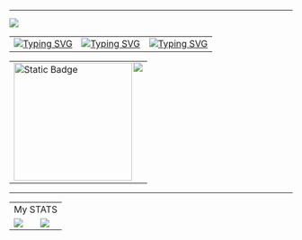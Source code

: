 <!--
**oscarsanchezt/oscarsanchezt** is a ✨ _special_ ✨ repository because its `README.md` (this file) appears on your GitHub profile.
-->



<!--Inicio-->
<hr>
</hr>

<img src="https://github.com/oscarsanchezt/oscarsanchezt/blob/main/assets/retrogif_cut.gif" />

  <!--Tabla-->                                      
<table WIDTH="50%">
  <tr>
      <td >
      <a href="https://git.io/typing-svg"><img src="https://readme-typing-svg.demolab.com?font=Montserrat&pause=1000&color=00F6F7&multiline=true&random=false&width=435&lines=%3E+My+operating+system+is+;%3A+Zorin+OS" alt="Typing SVG" /></a>
      </td>
      <td>
      <a href="https://git.io/typing-svg"><img src="https://readme-typing-svg.demolab.com?font=Montserrat&pause=1000&color=F77500&multiline=true&random=false&width=435&lines=%3E+My+programming+is;%3A+Java" alt="Typing SVG" /></a>
      </td>
      <td>
     <a href="https://git.io/typing-svg"><img src="https://readme-typing-svg.demolab.com?font=Montserrat&pause=1000&color=C106EE&multiline=true&random=false&width=435&lines=%3E+My+pet+is;%3A+Cat" alt="Typing SVG" /></a>
      </td>
    </tr>
</table>

<!--Contador-->
<table align="center">
  <tr>
    <td>
   <img alt="Static Badge" src="https://img.shields.io/badge/%F0%9D%9A%85%F0%9D%99%B8%F0%9D%9A%82%F0%9D%99%B8%F0%9D%9A%83%F0%9D%99%BE%F0%9D%9A%81%20%F0%9D%99%B2%F0%9D%99%BE%F0%9D%9A%84%F0%9D%99%BD%F0%9D%9A%83%20-black?style=flat-square&logo=github&logoColor=1BFF00&link=https%3A%2F%2Fhub.docker.com%2Fu%2Falumnodam" width="210">
    <img src="https://profile-counter.glitch.me/{oscarsanchezt}/count.svg" align="right"/>
    </td>
  </tr>
</table>
<hr>
</hr>
  
  
 <table align="center">
  <tr>
    <tr>
        <td colspan="2">My STATS</td>
        </tr>
    <td>
      <img src="https://github-readme-stats.vercel.app/api?username=oscarsanchezt&show_icons=true&theme=radical" />
    </td>
    <td>
      <img src ="https://github-readme-stats.vercel.app/api/top-langs/?username=oscarsanchezt&layout=donut&theme=radical">
    </td>
  </tr>
</table>








<!------------------------------------PRUEBAS DE CODIGO---------------------------------------->


<!--Fin
<div>
  <img align="center" src="https://capsule-render.vercel.app/api?type=waving&color=gradient&height=70&width=500&section=footer"/>
</div>
-->

<!--Logo
<img width="100%" alt="welcome to my profile!" src="https://github.com/oscarsanchezt/oscarsanchezt/blob/main/welcom%20to%20my%20profile.png">
 --> 

<!--Linea Rainbow
<div>
  <a href="https://github.com/oscarsanchezt"><img width="100%" loading="lazy" src="assets/rainbow.webp" /></a>
</div>
-->

<!--Separador
<a href="https://github.com/oscarsanchezt"><img width="100%" loading="lazy" src="https://capsule-render.vercel.app/api?type=rect&color=gradient&height=1" /></a>
-->

<!--Mi sistema Operativo
<div align="center">
  <img alt="Static Badge" src="https://img.shields.io/badge/MY%20OPERATING%20SYSTEM%20---%20%20-black?style=flat-square&logo=linux&logoColor=54CBFF&labelColor=black" width="200">

<img alt="Static Badge" src="https://img.shields.io/badge/ZORIN%20OS-black?style=flat-square&logo=zorin&logoColor=54CBFF&labelColor=black" width="102">
</div>-->
<!--Linea
<h1></h1>
-->
